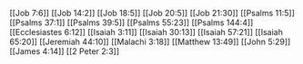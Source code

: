 [[Job 7:6]]
[[Job 14:2]]
[[Job 18:5]]
[[Job 20:5]]
[[Job 21:30]]
[[Psalms 11:5]]
[[Psalms 37:1]]
[[Psalms 39:5]]
[[Psalms 55:23]]
[[Psalms 144:4]]
[[Ecclesiastes 6:12]]
[[Isaiah 3:11]]
[[Isaiah 30:13]]
[[Isaiah 57:21]]
[[Isaiah 65:20]]
[[Jeremiah 44:10]]
[[Malachi 3:18]]
[[Matthew 13:49]]
[[John 5:29]]
[[James 4:14]]
[[2 Peter 2:3]]
